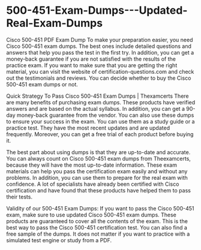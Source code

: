 # 500-451-Exam-Dumps---Updated-Real-Exam-Dumps
Cisco 500-451 PDF Exam Dump
To make your preparation easier, you need Cisco 500-451 exam dumps. The best ones include detailed questions and answers that help you pass the test in the first try. In addition, you can get a money-back guarantee if you are not satisfied with the results of the practice exam. If you want to make sure that you are getting the right material, you can visit the website of certification-questions.com and check out the testimonials and reviews. You can decide whether to buy the Cisco 500-451 exam dumps or not.

Quick Strategy To Pass Cisco 500-451 Exam Dumps | Thexamcerts
There are many benefits of purchasing exam dumps. These products have verified answers and are based on the actual syllabus. In addition, you can get a 90-day money-back guarantee from the vendor. You can also use these dumps to ensure your success in the exam. You can use them as a study guide or a practice test. They have the most recent updates and are updated frequently. Moreover, you can get a free trial of each product before buying it.



The best part about using dumps is that they are up-to-date and accurate. You can always count on Cisco 500-451 exam dumps from Theexamcerts, because they will have the most up-to-date information. These exam materials can help you pass the certification exam easily and without any problems. In addition, you can use them to prepare for the real exam with confidence. A lot of specialists have already been certified with Cisco certification and have found that these products have helped them to pass their tests.

Validity of our 500-451 Exam Dumps:
If you want to pass the Cisco 500-451 exam, make sure to use updated Cisco 500-451 exam dumps. These products are guaranteed to cover all the contents of the exam. This is the best way to pass the Cisco 500-451 certification test. You can also find a free sample of the dumps. It does not matter if you want to practice with a simulated test engine or study from a PDF.
